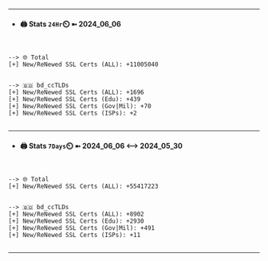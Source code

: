 

---
- #### 🖨️ **Stats** `24Hr`⏲️ ➼ 2024_06_06
```console


--> 🌐 Total
[+] New/ReNewed SSL Certs (ALL): +11005040


--> 🇧🇩 bd_ccTLDs
[+] New/ReNewed SSL Certs (ALL): +1696
[+] New/ReNewed SSL Certs (Edu): +439
[+] New/ReNewed SSL Certs (Gov|Mil): +70
[+] New/ReNewed SSL Certs (ISPs): +2


```

---
- #### 🖨️ **Stats** `7Days`⏲️ ➼ 2024_06_06 <--> 2024_05_30
```console


--> 🌐 Total
[+] New/ReNewed SSL Certs (ALL): +55417223


--> 🇧🇩 bd_ccTLDs
[+] New/ReNewed SSL Certs (ALL): +8902
[+] New/ReNewed SSL Certs (Edu): +2930
[+] New/ReNewed SSL Certs (Gov|Mil): +491
[+] New/ReNewed SSL Certs (ISPs): +11


```

---

